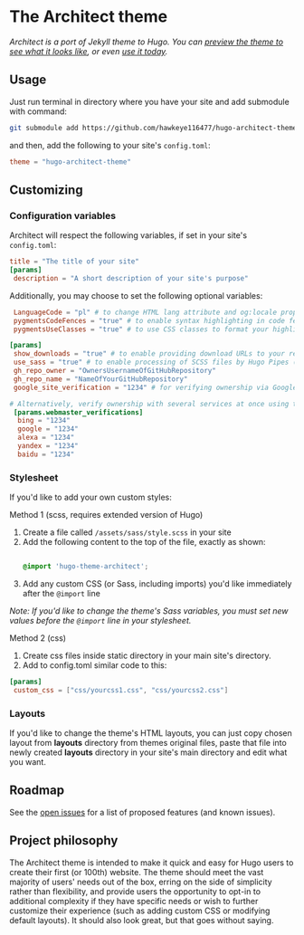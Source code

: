 # The Architect theme

*Architect is a port of Jekyll theme to Hugo. You can [preview the theme to see what it looks like](https://hugo-architect-theme-demo.netlify.com/), or even [use it today](#usage).*

## Usage
Just run terminal in directory where you have your site and add submodule with command:
```sh
git submodule add https://github.com/hawkeye116477/hugo-architect-theme.git themes/hugo-architect-theme
```
and then, add the following to your site's `config.toml`:

```toml
theme = "hugo-architect-theme"
```

## Customizing

### Configuration variables

Architect will respect the following variables, if set in your site's `config.toml`:

```toml
title = "The title of your site"
[params]
 description = "A short description of your site's purpose"
```

Additionally, you may choose to set the following optional variables:

```toml
 LanguageCode = "pl" # to change HTML lang attribute and og:locale property (default en-US)
 pygmentsCodeFences = "true" # to enable syntax highlighting in code fences with a language tag in markdown
 pygmentsUseClasses = "true" # to use CSS classes to format your highlighted code (The Architect theme has rouge-github.scss with rules for classes)

[params]
 show_downloads = "true" # to enable providing download URLs to your repo on sidebar
 use_sass = "true" # to enable processing of SCSS files by Hugo Pipes (requires extended version of Hugo, currently doesn't supported by Netlify)
 gh_repo_owner = "OwnersUsernameOfGitHubRepository"
 gh_repo_name = "NameOfYourGitHubRepository"
 google_site_verification = "1234" # for verifying ownership via Google webmaster tools

# Alternatively, verify ownership with several services at once using the following format:
 [params.webmaster_verifications]
  bing = "1234"
  google = "1234"
  alexa = "1234"
  yandex = "1234"
  baidu = "1234"
```

### Stylesheet

If you'd like to add your own custom styles:

Method 1 (scss, requires extended version of Hugo)
1. Create a file called `/assets/sass/style.scss` in your site
2. Add the following content to the top of the file, exactly as shown:
    ```scss

    @import 'hugo-theme-architect';
    ```
3. Add any custom CSS (or Sass, including imports) you'd like immediately after the `@import` line

*Note: If you'd like to change the theme's Sass variables, you must set new values before the `@import` line in your stylesheet.*

Method 2 (css)
1. Create css files inside static directory in your main site's directory.
2. Add to config.toml similar code to this:
```toml
[params]
 custom_css = ["css/yourcss1.css", "css/yourcss2.css"]
```


### Layouts

If you'd like to change the theme's HTML layouts, you can just copy chosen layout from **layouts** directory from themes original files, paste that file into newly created **layouts** directory in your site's main directory and edit what you want.

## Roadmap

See the [open issues](https://github.com/hawkeye116477/hugo-architect-theme/issues) for a list of proposed features (and known issues).

## Project philosophy

The Architect theme is intended to make it quick and easy for Hugo users to create their first (or 100th) website. The theme should meet the vast majority of users' needs out of the box, erring on the side of simplicity rather than flexibility, and provide users the opportunity to opt-in to additional complexity if they have specific needs or wish to further customize their experience (such as adding custom CSS or modifying default layouts). It should also look great, but that goes without saying.

